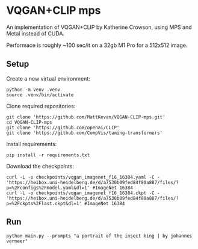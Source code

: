 # VQGAN+CLIP mps

An implementation of VQGAN+CLIP by Katherine Crowson, using MPS and Metal instead of CUDA.

Performace is roughly ~100 sec/it on a 32gb M1 Pro for a 512x512 image.

## Setup

Create a new virtual environment:

```
python -m venv .venv
source .venv/bin/activate
```

Clone required repositories:

```
git clone 'https://github.com/MattKevan/VQGAN-CLIP-mps.git'
cd VQGAN-CLIP-mps
git clone 'https://github.com/openai/CLIP'
git clone 'https://github.com/CompVis/taming-transformers'
```

Install requirements:

```
pip install -r requirements.txt
```

Download the checkpoints:

```
curl -L -o checkpoints/vqgan_imagenet_f16_16384.yaml -C - 'https://heibox.uni-heidelberg.de/d/a7530b09fed84f80a887/files/?p=%2Fconfigs%2Fmodel.yaml&dl=1' #ImageNet 16384
curl -L -o checkpoints/vqgan_imagenet_f16_16384.ckpt -C - 'https://heibox.uni-heidelberg.de/d/a7530b09fed84f80a887/files/?p=%2Fckpts%2Flast.ckpt&dl=1' #ImageNet 16384
```

## Run

```
python main.py --prompts "a portrait of the insect king | by johannes vermeer"
```
